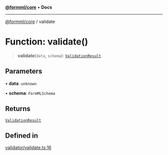 [**@formml/core**](../README.md) • **Docs**

---

[@formml/core](../globals.md) / validate

# Function: validate()

> **validate**(`data`, `schema`): [`ValidationResult`](../type-aliases/ValidationResult.md)

## Parameters

• **data**: `unknown`

• **schema**: `FormMLSchema`

## Returns

[`ValidationResult`](../type-aliases/ValidationResult.md)

## Defined in

[validator/validate.ts:16](https://github.com/formml/formml/blob/0935699dc984f24409f889758853e111ec082a60/packages/core/src/validator/validate.ts#L16)
